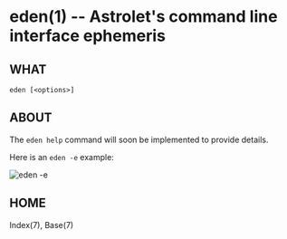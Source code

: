 # eden(1) -- Astrolet's command line interface ephemeris


## WHAT

`eden [<options>]`


## ABOUT

The `eden help` command will soon be implemented to provide details.

Here is an `eden -e` example:

![eden -e](http://astrolet.github.com/eden/images/e.png)


## HOME

Index(7), Base(7)
